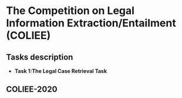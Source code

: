 # The Competition on Legal Information Extraction/Entailment (COLIEE)

## Tasks description

- **Task 1:The Legal Case Retrieval Task** 

## COLIEE-2020
